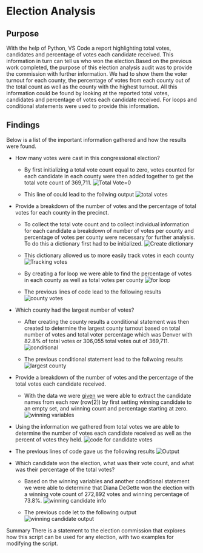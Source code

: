 # Election Analysis

## Purpose
With the help of Python, VS Code a report highlighting total votes, candidates and percentage of votes each candidate received. This information in turn can tell us who won the election.Based on the previous work completed, the purpose of this election analysis audit was to provide the commission with further information. We had to show them the voter turnout for each county, the percentage of votes from each county out of the total count as well as the county with the highest turnout. All this information could be found by looking at the reported total votes, candidates and percentage of votes each candidate received. For loops and conditional statements were used to provide this information.

## Findings
Below is a list of the important information gathered and how the results were found.

- How many votes were cast in this congressional election?
  * By first initializing a total vote count equal to zero, votes counted for each candidate in each county were then added together to get the total vote count of 369,711.
![Total Vote=0](https://user-images.githubusercontent.com/80358062/114328957-c9561080-9b03-11eb-99a2-0a8b584fef95.png)

  * This line of could lead to the follwing output
![total votes](https://user-images.githubusercontent.com/80358062/114330464-69616900-9b07-11eb-9e74-132616611dd7.png)

- Provide a breakdown of the number of votes and the percentage of total votes for each county in the precinct.
  * To collect the total vote count and to collect individual information for each candidate a breakdown of number of votes per county and percentage of votes per county were necessary for further analysis. To do this a dictionary first had to be initialized.
  ![Create dictionary](https://user-images.githubusercontent.com/80358062/114329072-19cd6e00-9b04-11eb-9e3c-8712f094e41b.png)
  
  * This dictionary allowed us to more easily track votes in each county 
  ![Tracking votes ](https://user-images.githubusercontent.com/80358062/114329211-5f8a3680-9b04-11eb-81c6-0a5798e411e8.png)
  
  * By creating a for loop we were able to find the percentage of votes in each county as well as total votes per county
  ![for loop](https://user-images.githubusercontent.com/80358062/114329596-61082e80-9b05-11eb-8d2d-6b26f0bfb278.png)
  
  * The previous lines of code lead to the following results
  ![county votes](https://user-images.githubusercontent.com/80358062/114330608-b34a4f00-9b07-11eb-8c90-d315ac710fff.png)

- Which county had the largest number of votes?
  * After creating the county results a conditional statement was then created to determine the largest county turnout based on total number of votes and total voter percentage which was Denver with 82.8% of total votes or 306,055 total votes out of 369,711.
  ![conditional](https://user-images.githubusercontent.com/80358062/114329712-b47a7c80-9b05-11eb-857c-62c0dfa8ba97.png)
  
  * The previous conditional statement lead to the follwoing results 
  ![largest county](https://user-images.githubusercontent.com/80358062/114330698-e096fd00-9b07-11eb-9157-098602c8c6f0.png)

- Provide a breakdown of the number of votes and the percentage of the total votes each candidate received.
  * With the data we were [given](https://github.com/liligould/Election_Analysis/blob/main/Resources/election_results.csv)
we were able to extract the candidate names from each row (row[2]) by first setting winning candidate to an empty set, and winning count and percentage starting at zero.
 ![winning variables](https://user-images.githubusercontent.com/80358062/114330017-61ed9000-9b06-11eb-94cf-fde34f54846f.png) 
 
 * Using the information we gathered from total votes we are able to determine the number of votes each candidate received as well as the percent of votes they held. 
 ![code for candidate votes](https://user-images.githubusercontent.com/80358062/114330298-05d73b80-9b07-11eb-9815-5cc3c9614b01.png)
 
 * The previous lines of code gave us the following results
![Output](https://user-images.githubusercontent.com/80358062/114330373-328b5300-9b07-11eb-8bd1-7e0203291a0e.png)

- Which candidate won the election, what was their vote count, and what was their percentage of the total votes?
  * Based on the winning variables and another conditional statement we were able to determine that Diana DeGette won the election with a winning vote count of 272,892 votes and winning percentage of 73.8%.
  ![winning candidate info](https://user-images.githubusercontent.com/80358062/114330860-4c796580-9b08-11eb-8718-b5bd5a183834.png)
  
  * The previous code let to the following output
  ![winning candidate output](https://user-images.githubusercontent.com/80358062/114330915-6a46ca80-9b08-11eb-85a0-3938d575cd00.png)

Summary
There is a statement to the election commission that explores how this script can be used for any election, with two examples for modifying the script. 


